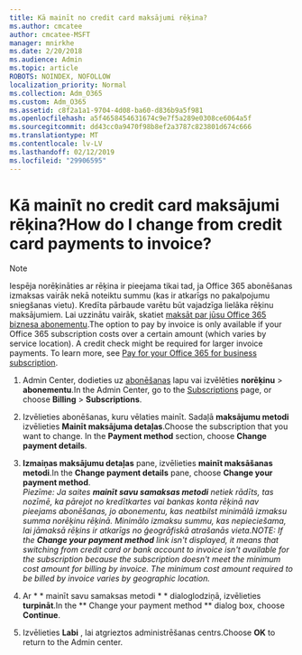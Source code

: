 ```yaml
---
title: Kā mainīt no credit card maksājumi rēķina?
ms.author: cmcatee
author: cmcatee-MSFT
manager: mnirkhe
ms.date: 2/20/2018
ms.audience: Admin
ms.topic: article
ROBOTS: NOINDEX, NOFOLLOW
localization_priority: Normal
ms.collection: Adm_O365
ms.custom: Adm_O365
ms.assetid: c8f2a1a1-9704-4d08-ba60-d836b9a5f981
ms.openlocfilehash: a5f4658454631674c9e7f5a289e0308ce6064a5f
ms.sourcegitcommit: dd43cc0a9470f98b8ef2a3787c823801d674c666
ms.translationtype: MT
ms.contentlocale: lv-LV
ms.lasthandoff: 02/12/2019
ms.locfileid: "29906595"
---
```

# <a name="how-do-i-change-from-credit-card-payments-to-invoice"></a><span data-ttu-id="687a2-102">Kā mainīt no credit card maksājumi rēķina?</span><span class="sxs-lookup"><span data-stu-id="687a2-102">How do I change from credit card payments to invoice?</span></span>

> [!NOTE]
> <span data-ttu-id="687a2-p101">Iespēja norēķināties ar rēķina ir pieejama tikai tad, ja Office 365 abonēšanas izmaksas vairāk nekā noteiktu summu (kas ir atkarīgs no pakalpojumu sniegšanas vietu). Kredīta pārbaude varētu būt vajadzīga lielāka rēķinu maksājumiem. Lai uzzinātu vairāk, skatiet [maksāt par jūsu Office 365 biznesa abonementu](https://support.office.com/article/734f4aab-df2d-4e9b-8cb1-691910bde216).</span><span class="sxs-lookup"><span data-stu-id="687a2-p101">The option to pay by invoice is only available if your Office 365 subscription costs over a certain amount (which varies by service location). A credit check might be required for larger invoice payments. To learn more, see [Pay for your Office 365 for business subscription](https://support.office.com/article/734f4aab-df2d-4e9b-8cb1-691910bde216).</span></span> 
  
1. <span data-ttu-id="687a2-106">Admin Center, dodieties uz [abonēšanas](https://go.microsoft.com/fwlink/p/?linkid=842054) lapu vai izvēlēties **norēķinu** \> **abonementu**.</span><span class="sxs-lookup"><span data-stu-id="687a2-106">In the Admin Center, go to the [Subscriptions](https://go.microsoft.com/fwlink/p/?linkid=842054) page, or choose **Billing** \> **Subscriptions**.</span></span>
    
2. <span data-ttu-id="687a2-p102">Izvēlieties abonēšanas, kuru vēlaties mainīt. Sadaļā **maksājumu metodi** izvēlieties **Mainīt maksājuma detaļas**.</span><span class="sxs-lookup"><span data-stu-id="687a2-p102">Choose the subscription that you want to change. In the **Payment method** section, choose **Change payment details**.</span></span>
    
3. <span data-ttu-id="687a2-109">**Izmaiņas maksājumu detaļas** pane, izvēlieties **mainīt maksāšanas metodi**.</span><span class="sxs-lookup"><span data-stu-id="687a2-109">In the **Change payment details** pane, choose **Change your payment method**.</span></span>
<br><span data-ttu-id="687a2-110">*Piezīme: Ja saites **mainīt savu samaksas metodi** netiek rādīts, tas nozīmē, ka pārejot no kredītkartes vai bankas konta rēķinā nav pieejams abonēšanas, jo abonementu, kas neatbilst minimālā izmaksu summa norēķinu rēķinā. Minimālo izmaksu summu, kas nepieciešama, lai jāmaksā rēķins ir atkarīgs no ģeogrāfiskā atrašanās vieta.*</span><span class="sxs-lookup"><span data-stu-id="687a2-110">*NOTE: If the **Change your payment method** link isn't displayed, it means that switching from credit card or bank account to invoice isn't available for the subscription because the subscription doesn't meet the minimum cost amount for billing by invoice. The minimum cost amount required to be billed by invoice varies by geographic location.*</span></span>
  
4. <span data-ttu-id="687a2-111">Ar \* \* mainīt savu samaksas metodi \* \* dialoglodziņā, izvēlieties **turpināt**.</span><span class="sxs-lookup"><span data-stu-id="687a2-111">In the \*\* Change your payment method \*\* dialog box, choose **Continue**.</span></span>
    
5. <span data-ttu-id="687a2-112">Izvēlieties **Labi** , lai atgrieztos administrēšanas centrs.</span><span class="sxs-lookup"><span data-stu-id="687a2-112">Choose **OK** to return to the Admin center.</span></span> 
   